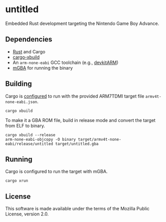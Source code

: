 # untitled

Embedded Rust development targeting the Nintendo Game Boy Advance.

## Dependencies

- [Rust] and Cargo
- [cargo-xbuild]
- An `arm-none-eabi` GCC toolchain (e.g., [devkitARM])
- [mGBA] for running the binary

## Building

Cargo is [configured][cargo-config] to run with the provided ARM7TDMI target
file `armv4t-none-eabi.json`.

```
cargo xbuild
```

To make it a GBA ROM file, build in release mode and convert the target from
ELF to binary.

```
cargo xbuild --release
arm-none-eabi-objcopy -O binary target/armv4t-none-eabi/release/untitled target/untitled.gba
```

## Running

Cargo is configured to run the target with mGBA.

```
cargo xrun
```

## License

This software is made available under the terms of the Mozilla Public License,
version 2.0.

[Rust]: https://www.rust-lang.org/
[cargo-xbuild]: https://github.com/rust-osdev/cargo-xbuild
[devkitARM]: https://devkitpro.org/wiki/Getting_Started
[mGBA]: https://mgba.io/
[cargo-config]: https://doc.rust-lang.org/cargo/reference/config.html
